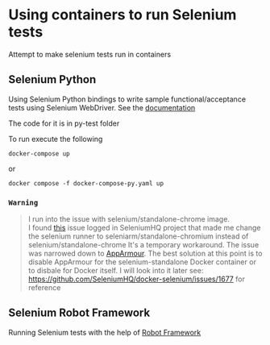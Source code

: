 # Using containers to run Selenium tests
Attempt to make selenium tests run in containers

## Selenium Python
Using Selenium Python bindings to write sample functional/acceptance tests using Selenium WebDriver.  See the [documentation](https://selenium-python.readthedocs.io/)

The code for it is in py-test folder

To run execute the following
```
docker-compose up
```

or

```
docker compose -f docker-compose-py.yaml up
```


### `Warning`
> I run into the issue with selenium/standalone-chrome image.  
> I found [this](ttps://github.com/SeleniumHQ/docker-selenium/issues/1677) issue logged in SeleniumHQ project that made me change the selenium runner to seleniarm/standalone-chromium instead of selenium/standalone-chrome
> It's a temporary workaround.  The issue was narrowed down to [AppArmour](https://docs.docker.com/engine/security/apparmor/). The best solution at this point is to disable AppArmour for the selenium-standalone Docker container or to disbale for Docker itself. 
>  I will look into it later
>  see: https://github.com/SeleniumHQ/docker-selenium/issues/1677 for reference
>  



## Selenium Robot Framework
Running Selenium tests with the help of [Robot Framework](https://robotframework.org/)

